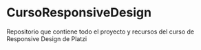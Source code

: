 # CursoResponsiveDesign
Repositorio que contiene todo el proyecto y recursos del curso de Responsive Design de Platzi
